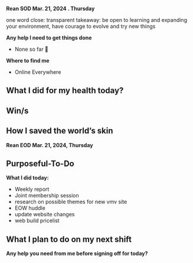 **Rean SOD Mar. 21, 2024 .  Thursday**

one word close: transparent
takeaway: be open to learning and expanding your  environment, have courage to evolve and try new things

**Any help I need to get things done**
- None so far 🙏

**Where to find me** 
- Online Everywhere

**What I did for my health today?**
- 

**Win/s**
- 
 
**How I saved the world’s skin**
- 


**Rean EOD Mar. 21, 2024,  Thursday**

**Purposeful-To-Do**
- 

**What I did today:**
- Weekly report
- Joint membership session
- research on possible themes for new vmv site
- EOW huddle
- update website changes
- web build pricelist

**What I plan to do on my next shift**
- 

**Any help you need from me before signing off for today?**
